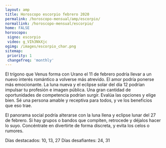 ```yaml
---
layout: amp
title: Horoscopo escorpio febrero 2020 
permalink: /horoscopo-mensual/amp/escorpio/
normallink: /horoscopo-mensual/escorpio/
home: FALSE
horoscopo:
 signo: escorpio
 video: g_VIh3NkXjc
ogimg: /images/escorpio_char.png
sitemap:
 priority: 1
 changefreq: 'monthly'
---
```



El trígono que Venus forma con Urano el 11 de febrero podría llevar a un nuevo interés romántico a volverse más atrevido. El amor podría ponerse más emocionante. La luna nueva y el eclipse solar del día 12 podrían impulsar tu profesión e imagen pública. Una gran cantidad de oportunidades de competencia podrían surgir. Evalúa las opciones y elige bien. Sé una persona amable y receptiva para todos, y ve los beneficios que eso trae. 

El panorama social podría alterarse con la luna llena y eclipse lunar del 27 de febrero. Si hay grupos o bandos que compiten, retrocede y déjalos hacer lo suyo. Concéntrate en divertirte de forma discreta, y evita los celos o rumores. 

Días destacados: 10, 13, 27
Días desafiantes: 24, 31</div>